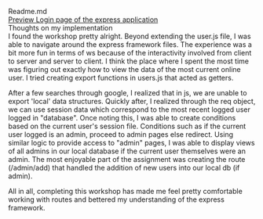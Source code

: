 
Readme.md<br>
[Preview Login page of the express application](https://dl-web.dropbox.com/get/Screenshots/Screenshot%202015-04-21%2007.32.20.png?_subject_uid=275550185&w=AAD31pDDqc_AYjzauy8c3brJ9q-4rWVP3WNmEMo67_GBkg)
<br>Thoughts on my implementation<br>
I found the workshop pretty alright. Beyond extending the user.js file, I was able to
navigate around the express framework files. The experience was a bit more fun in terms of ws
because of the interactivity involved from client to server and server to client.
I think the place where I spent the most time was figuring out exactly how to view the data
of the most current online user. I tried creating export functions in users.js that acted as
getters.

After a few searches through google, I realized that in js, we are unable to
export 'local' data structures. Quickly after, I realized through the req object, we can use
session data which correspond to the most recent logged user logged in "database".
Once noting this, I was able to create conditions based on the current user's session
file. Conditions such as if the current user logged is an admin, proceed to admin pages else
redirect. Using similar logic to provide access to "admin" pages, I was able to display views
of all admins in our local database if the current user themselves were an admin.
The most enjoyable part of the assignment was creating the route (/admin/add) that handled the addition of new users into our local db (if admin). 

All in all, completing this workshop has made me feel pretty comfortable working with routes and bettered my understanding of the express framework.
